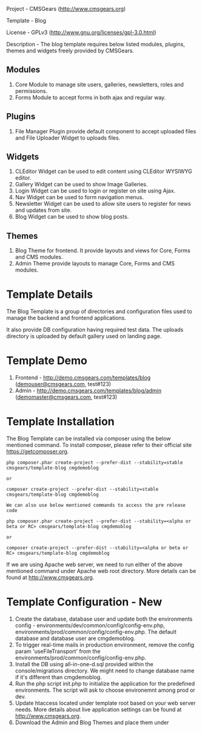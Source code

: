 Project 	- CMSGears (http://www.cmsgears.org)

Template  	- Blog

License 	- GPLv3 (http://www.gnu.org/licenses/gpl-3.0.html)

Description - The blog template requires below listed modules, plugins, themes and widgets freely provided by CMSGears.

Modules
------------------------------------------
1. Core Module to manage site users, galleries, newsletters, roles and permissions.
2. Forms Module to accept forms in both ajax and regular way.

Plugins
------------------------------------------
1. File Manager Plugin provide default component to accept uploaded files and File Uploader Widget to uploads files.

Widgets
------------------------------------------
1. CLEditor Widget can be used to edit content using CLEditor WYSIWYG editor.
2. Gallery Widget can be used to show Image Galleries.
3. Login Widget can be used to login or register on site using Ajax.
4. Nav Widget can be used to form navigation menus.
5. Newsletter Widget can be used to allow site users to register for news and updates from site.
6. Blog Widget can be used to show blog posts.

Themes
------------------------------------------
1. Blog Theme for frontend. It provide layouts and views for Core, Forms and CMS modules.
2. Admin Theme provide layouts to manage Core, Forms and CMS modules.

Template Details
=========================================
The Blog Template is a group of directories and configuration files used to manage the backend and frontend applications. 

It also provide DB configuration having required test data. The uploads directory is uploaded by default gallery used on landing page.

Template Demo
=========================================
1. Frontend - http://demo.cmsgears.com/templates/blog (demouser@cmsgears.com, test#123)
2. Admin - http://demo.cmsgears.com/templates/blog/admin (demomaster@cmsgears.com, test#123)

Template Installation
=========================================

The Blog Template can be installed via composer using the below mentioned command. To install composer, please refer to their official site https://getcomposer.org.

```
php composer.phar create-project --prefer-dist --stability=stable cmsgears/template-blog cmgdemoblog

or

composer create-project --prefer-dist --stability=stable cmsgears/template-blog cmgdemoblog

We can also use below mentioned commands to access the pre release code

php composer.phar create-project --prefer-dist --stability=<alpha or beta or RC> cmsgears/template-blog cmgdemoblog

or

composer create-project --prefer-dist --stability=<alpha or beta or RC> cmsgears/template-blog cmgdemoblog
```

If we are using Apache web server, we need to run either of the above mentioned command under Apache web root directory. More details can be found at http://www.cmsgears.org.

Template Configuration - New
=========================================

1. Create the database, database user and update both the environments config - environments/dev/common/config/config-env.php, environments/prod/common/config/config-env.php. The default database and database user are cmgdemoblog.
2. To trigger real-time mails in production environment, remove the config param 'useFileTransport' from the environments/prod/common/config/config-env.php.
3. Install the DB using all-in-one-d.sql provided within the console/migrations directory. We might need to change database name if it's different than cmgdemoblog.
4. Run the php script init.php to initialize the application for the predefined environments. The script will ask to choose environemnt among prod or dev.
5. Update htaccess located under template root based on your web server needs. More details about live application settings can be found at http://www.cmsgears.org.
6. Download the Admin and Blog Themes and place them under <template root>/themes/admin and <template root>/themes/blog directories respectively. 
7. Now we can run the template using our preferred browser. Example links are as mentioned below.

```
Frontend - http://localhost/cmgdemoblog/frontend/web
Admin - http://localhost/cmgdemoblog/frontend/web
```

Template Configuration - Update
=========================================

We can update the dependencies using composer.json file located at the root of template. Once done the standard composer command can be used to update dependencies.

Default Pages
=========================================

The Blog Theme installed for Blog Template provide views for default system and blog pages as listed below.

1. Landing
2. Login
3. Register
4. Forgot Password
5. Reset Password
6. User Home
7. User Profile
8. User Settings
9. Blog
10. Blog Post